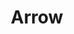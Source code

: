 ---
title: Arrow
date: 
draft: false

# descripcion
description : Anillo de plata 925

materials: Plata 925

color: Plateado

dimensions: 18ml diámetro - ajustable

code: 05-23-0602

type: "Anillos"

categories: [destacados]

price: $1.520,00

# Images
# first image will be shown in the product page
images:
  # - image: "images/path_to_image"
  # La ubicacion de las imagenes es imagenes/Anillos/Anillos.Plata/05-23-0602-arrow
  - image: "./images/anillos/plata/05-23-0602.JPG"
---
